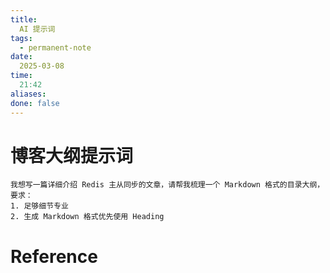 ```yaml
---
title:
  AI 提示词
tags:
  - permanent-note
date:
  2025-03-08
time:
  21:42
aliases:
done: false
---
```

# 博客大纲提示词

```text
我想写一篇详细介绍 Redis 主从同步的文章，请帮我梳理一个 Markdown 格式的目录大纲，要求：
1. 足够细节专业
2. 生成 Markdown 格式优先使用 Heading
```

# Reference